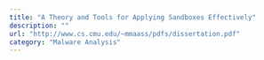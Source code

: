 ```yaml
---
title: "A Theory and Tools for Applying Sandboxes Effectively"
description: ""
url: "http://www.cs.cmu.edu/~mmaass/pdfs/dissertation.pdf"
category: "Malware Analysis"
---
```


